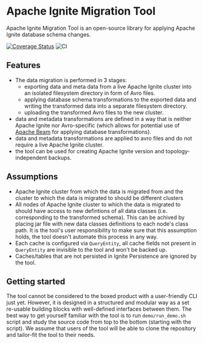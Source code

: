 # Apache Ignite Migration Tool

Apache Ignite Migration Tool is an open-source library for applying Apache Ignite database schema changes.

[![Coverage Status](http://codecov.io/github/Alliedium/ignite-migration-tool/coverage.svg?branch=main)](http://codecov.io/github/Alliedium/ignite-migration-tool?branch=main)
![CI](https://github.com/Alliedium/ignite-migration-tool/actions/workflows/main.yml/badge.svg)

## Features
 - The data migration is performed in 3 stages:
   - exporting data and meta data from a live Apache Ignite cluster into an isolated filesystem directory in form of Avro files.
   - applying database schema transformations to the exported data and writing the transformed data into a separate filesystem directory.
   - uploading the transformed Avro files to the new cluster.
 - data and metadata transformations are defined in a way that is neither Apache Ignite nor Avro-specific (which allows for potential use of [Apache Beam](https://beam.apache.org/) for applying database transformations).
 -  data and metadata transformations are applied to avro files and do not require a live Apache Ignite cluster.
 -  the tool can be used for creating Apache Ignite version and topology-independent backups.


## Assumptions
 - Apache Ignite cluster from which the data is migrated from and the cluster to which the data is migrated to should be different clusters
 - All nodes of Apache Ignite cluster to which the data is migrated to should have access to new defintions of all data classes (i.e. corresponding to the transformed schema). This can be achived by placing jar file with new data classes definitions to each node's class path. It is the tool's user responsibility to make sure that this assumption holds, the tool doesn't automate this process in any way.
 - Each cache is configured via `QueryEntity`, all cache fields not present in `QueryEntity` are invisible to the tool and won't be backed up.
 - Caches/tables that are not persisted in Ignite Persistence are ignored by the tool.


## Getting started
The tool cannot be considered to the boxed product with a user-friendly CLI just yet. However, it is designed in a structured and modular way as a set re-usable building blocks with well-defined interfaces between them. The best way to get yourself familiar with the tool is to run `demo/run_demo.sh` script and study the source code from top to the bottom (starting with the script). We assume that users of the tool will be able to clone the repository and tailor-fit the tool to their needs.
